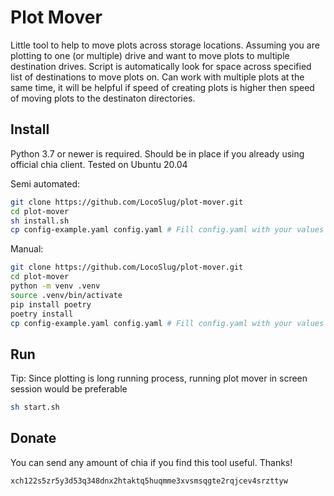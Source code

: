 # Plot Mover
Little tool to help to move plots across storage locations.
Assuming you are plotting to one (or multiple) drive and want to move plots to multiple destination drives.
Script is automatically look for space across specified list of destinations to move plots on.
Can work with multiple plots at the same time, it will be helpful if speed of creating plots is higher then speed of moving plots to the destinaton
directories.

## Install
Python 3.7 or newer is required. Should be in place if you already using official chia client.
Tested on Ubuntu 20.04

Semi automated:
```bash
git clone https://github.com/LocoSlug/plot-mover.git
cd plot-mover
sh install.sh
cp config-example.yaml config.yaml # Fill config.yaml with your values
```

Manual:
```bash
git clone https://github.com/LocoSlug/plot-mover.git
cd plot-mover
python -m venv .venv
source .venv/bin/activate
pip install poetry
poetry install
cp config-example.yaml config.yaml # Fill config.yaml with your values
```

## Run
Tip: Since plotting is long running process, running plot mover in screen session would be preferable

```bash
sh start.sh
```

## Donate
You can send any amount of chia if you find this tool useful. Thanks!
```bash
xch122s5zr5y3d53q348dnx2htaktq5huqmme3xvsmsqgte2rqjcev4srzttyw
```
